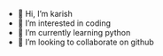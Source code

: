 - 👋 Hi, I’m karish
- 👀 I’m interested in coding
- 🌱 I’m currently learning python
- 💞️ I’m looking to collaborate on github

<!---
karish2912/karish2912 is a ✨ special ✨ repository because its `README.md` (this file) appears on your GitHub profile.
You can click the Preview link to take a look at your changes.
--->
